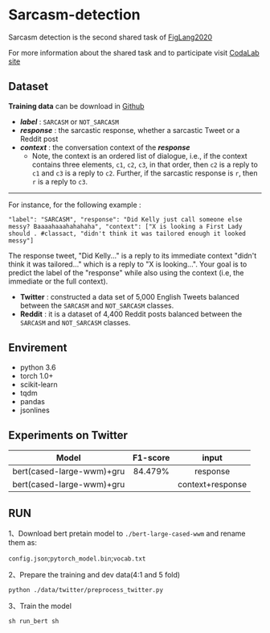# Sarcasm-detection

Sarcasm detection is the second shared task of [FigLang2020](https://sites.google.com/view/figlang2020/shared-tasks)

For more information about the shared task and to participate visit [CodaLab site](https://competitions.codalab.org/competitions/22247#learn_the_details-overview)

## Dataset

**Training data** can be download in [Github](https://github.com/EducationalTestingService/sarcasm)

- ***label*** : `SARCASM` or `NOT_SARCASM`
- ***response*** :  the sarcastic response, whether a sarcastic Tweet or a Reddit post
- ***context*** : the conversation context of the ***response***
	- Note, the context is an ordered list of dialogue, i.e., if the context contains three elements, `c1`, `c2`, `c3`, in that order, then `c2` is a reply to `c1` and `c3` is a reply to `c2`. Further, if the sarcastic response is `r`, then `r` is a reply to `c3`.
---
For instance, for the following example : 

`"label": "SARCASM", "response": "Did Kelly just call someone else messy? Baaaahaaahahahaha", "context": ["X is looking a First Lady should . #classact, "didn't think it was tailored enough it looked messy"]`

The response tweet, "Did Kelly..." is a reply to its immediate context "didn't think it was tailored..." which is a reply to "X is looking...". Your goal is to predict the label of the "response" while also using the context (i.e, the immediate or the full context).

- **Twitter** : constructed a data set of 5,000 English Tweets balanced between the `SARCASM` and `NOT_SARCASM` classes.
-  **Reddit** : it is a dataset of 4,400 Reddit posts balanced between the `SARCASM` and `NOT_SARCASM` classes.

## Envirement
- python 3.6
- torch 1.0+
- scikit-learn
- tqdm
- pandas
- jsonlines

## Experiments on Twitter

Model| F1-score | input
:-: | :-: | :-: |
bert(cased-large-wwm)+gru | 84.479% |  response
bert(cased-large-wwm)+gru |  |  context+response 

## RUN
1、Download bert pretain model to `./bert-large-cased-wwm` and rename them as:

`config.json`;`pytorch_model.bin`;`vocab.txt`

2、Prepare the training and dev data(4:1 and 5 fold)

`python ./data/twitter/preprocess_twitter.py `

3、Train the model

`sh run_bert sh`
